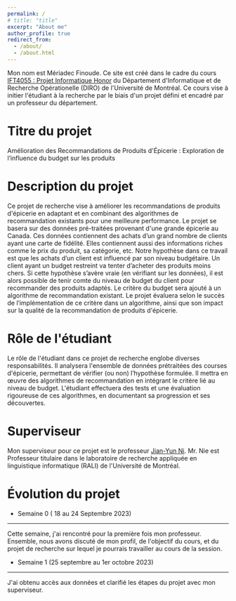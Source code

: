 ```yaml
---
permalink: /
# title: "title"
excerpt: "About me"
author_profile: true
redirect_from: 
  - /about/
  - /about.html
---
```


Mon nom est Mériadec Finoude. Ce site est créé dans le cadre du cours [IFT4055 : Projet Informatique Honor](https://admission.umontreal.ca/cours-et-horaires/cours/IFT-4055/) du Département d'Informatique et de Recherche Opérationelle (DIRO) de l'Université de Montréal. Ce cours vise à initier l'étudiant à la recherche par le biais d'un projet défini et encadré par un professeur du département.

Titre du projet
======
Amélioration des Recommandations de Produits d'Épicerie : Exploration de l’influence du budget sur les produits

Description du projet
======
Ce projet de recherche vise à améliorer les recommandations de produits d'épicerie en adaptant et en combinant des algorithmes
de recommandation existants pour une meilleure performance. Le projet se basera sur des données pré-traitées provenant d'une grande
épicerie au Canada. Ces données contiennent des achats d’un grand nombre de clients ayant une carte de fidélité. Elles contiennent
aussi des informations riches comme le prix du produit, sa catégorie, etc. Notre hypothèse dans ce travail est que les achats
d’un client est influencé par son niveau budgétaire. Un client ayant un budget restreint va tenter d’acheter des produits moins
chers. Si cette hypothèse s’avère vraie (en vérifiant sur les données), il est alors possible de tenir comte du niveau de budget
du client pour recommander des produits adaptés. Le critère du budget sera ajouté à un algorithme de recommandation existant.
Le projet évaluera selon le succès de l’implémentation de ce critère dans un algorithme, ainsi que son impact sur la qualité de
la recommandation de produits d'épicerie.

Rôle de l'étudiant
======
Le rôle de l'étudiant dans ce projet de recherche englobe diverses responsabilités. Il analysera l'ensemble de données prétraitées
des courses d'épicerie, permettant de vérifier (ou non) l’hypothèse formulée. Il mettra en œuvre des algorithmes de recommandation
en intégrant le critère lié au niveau de budget. L'étudiant effectuera des tests et une évaluation rigoureuse de ces algorithmes,
en documentant sa progression et ses découvertes. 

Superviseur
======
Mon superviseur pour ce projet est le professeur [Jian-Yun Ni](http://rali.iro.umontreal.ca/nie/jian-yun-nie/). Mr. Nie est Professeur titulaire dans le laboratoire de recherche appliquée en linguistique informatique (RALI) de l'Université de Montréal.

Évolution du projet
======

- Semaine 0 ( 18 au 24 Septembre 2023)
------
Cette semaine, j'ai rencontré pour la première fois mon professeur. Ensemble, nous avons discuté de mon profil, de l'objectif du cours, et du projet de recherche sur lequel je pourrais travailler au cours de la session.

- Semaine 1 (25 septembre au 1er octobre 2023)
------
J'ai obtenu accès aux données et clarifié les étapes du projet avec mon superviseur.

